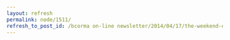 ```yaml
---
layout: refresh
permalink: node/1511/
refresh_to_post_id: /bcorma on-line newsletter/2014/04/17/the-weekend-of-april-26th-is-bcormas-dirt-bike-school-clinic-and-sodbc-trail-ride-weekend-at-ok-falls-north-of-osoyoos-bc
---
```

